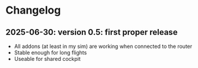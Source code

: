 # Changelog

## 2025-06-30: version 0.5: first proper release

- All addons (at least in my sim) are working when connected to the router
- Stable enough for long flights
- Useable for shared cockpit
